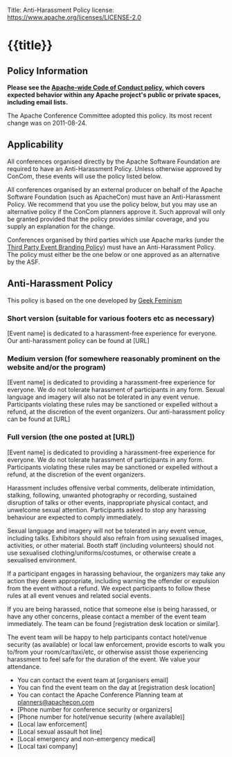 Title:     Anti-Harassment Policy
license: https://www.apache.org/licenses/LICENSE-2.0

# {{title}}

## Policy Information
**Please see the [Apache-wide Code of Conduct policy](/foundation/policies/conduct), which covers expected 
behavior within any Apache project's public or private spaces, including email lists.**

The Apache Conference Committee adopted this policy. Its most recent change was on 2011-08-24.

## Applicability

All conferences organised directly by the Apache Software Foundation are required
to have an Anti-Harassment Policy. Unless otherwise approved by ConCom, these events will use the policy listed below.

All conferences organised by an external producer on behalf of the Apache Software Foundation (such as ApacheCon)
must have an Anti-Harassment Policy. We recommend that you use the policy below, but you may use an alternative policy if
the ConCom planners approve it. Such approval will only be granted provided that the policy provides
similar coverage, and you supply an explanation for the change.

Conferences organised by third parties which use Apache marks (under the 
[Third Party Event Branding Policy](/foundation/marks/events.html)) must have an Anti-Harassment
Policy. The policy must either be the one below or one approved as an alternative by the ASF.


## Anti-Harassment Policy

This policy is based on the one developed by [Geek Feminism](http://geekfeminism.wikia.com/wiki/Conference_anti-harassment_policy)

### Short version (suitable for various footers etc as necessary)
[Event name] is dedicated to a harassment-free experience for
everyone. Our anti-harassment policy can be found at [URL]

### Medium version (for somewhere reasonably prominent on the website and/or the program)

[Event name] is dedicated to providing a harassment-free experience for
everyone. We do not tolerate harassment of participants in any form.
Sexual language and imagery will also not be tolerated in any event venue.
Participants violating these rules may be sanctioned or expelled
without a refund, at the discretion of the event organizers. Our
anti-harassment policy can be found at [URL]

### Full version (the one posted at [URL])
[Event name] is dedicated to providing a harassment-free experience for
everyone. We do not tolerate harassment of participants in any form.
Participants violating these rules may be sanctioned or expelled without
a refund, at the discretion of the event organizers.

Harassment includes offensive verbal comments, deliberate
intimidation, stalking, following, unwanted photography or recording,
sustained disruption of talks or other events, inappropriate physical
contact, and unwelcome sexual attention. Participants asked to stop
any harassing behaviour are expected to comply immediately.

Sexual language and imagery will not be tolerated in any event
venue, including talks. Exhibitors should also refrain from using
sexualised images, activities, or other material. Booth staff
(including volunteers) should not use sexualised
clothing/uniforms/costumes, or otherwise create a sexualised
environment.

If a participant engages in harassing behaviour, the organizers may
take any action they deem appropriate, including warning the offender
or expulsion from the event without a refund. We expect participants
to follow these rules at all event venues and related social events.

If you are being harassed, notice that someone else is being harassed,
or have any other concerns, please contact a member of the event team
immediately. The team can be found [registration desk location or similar].

The event team will be happy to help participants contact hotel/venue
security (as available) or local law enforcement, provide escorts to walk
you to/from your room/car/taxi/etc, or otherwise assist those experiencing 
harassment to feel safe for the duration of the event. We value your attendance.

* You can contact the event team at [organisers email]
* You can find the event team on the day at [registration desk location]
* You can contact the Apache Conference Planning team at planners@apachecon.com
* [Phone number for conference security or organizers]
* [Phone number for hotel/venue security (where available)]
* [Local law enforcement]
* [Local sexual assault hot line]
* [Local emergency and non-emergency medical]
* [Local taxi company]
